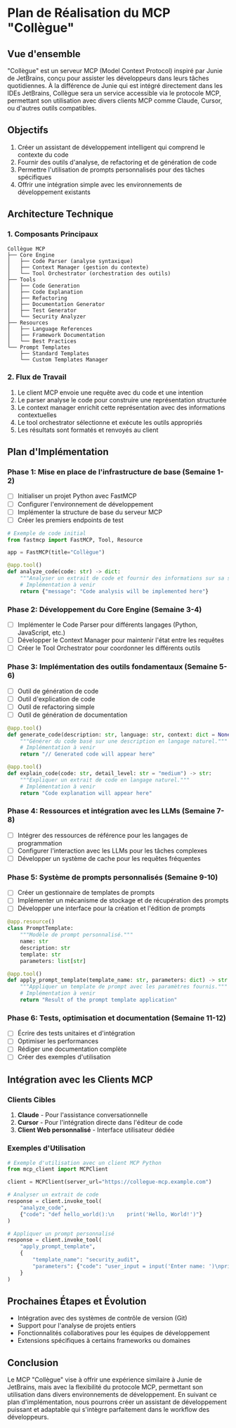 # Plan de Réalisation du MCP "Collègue"

## Vue d'ensemble

"Collègue" est un serveur MCP (Model Context Protocol) inspiré par Junie de JetBrains, conçu pour assister les développeurs dans leurs tâches quotidiennes. À la différence de Junie qui est intégré directement dans les IDEs JetBrains, Collègue sera un service accessible via le protocole MCP, permettant son utilisation avec divers clients MCP comme Claude, Cursor, ou d'autres outils compatibles.

## Objectifs

1. Créer un assistant de développement intelligent qui comprend le contexte du code
2. Fournir des outils d'analyse, de refactoring et de génération de code
3. Permettre l'utilisation de prompts personnalisés pour des tâches spécifiques
4. Offrir une intégration simple avec les environnements de développement existants

## Architecture Technique

### 1. Composants Principaux

```
Collègue MCP
├── Core Engine
│   ├── Code Parser (analyse syntaxique)
│   ├── Context Manager (gestion du contexte)
│   └── Tool Orchestrator (orchestration des outils)
├── Tools
│   ├── Code Generation
│   ├── Code Explanation
│   ├── Refactoring
│   ├── Documentation Generator
│   ├── Test Generator
│   └── Security Analyzer
├── Resources
│   ├── Language References
│   ├── Framework Documentation
│   └── Best Practices
└── Prompt Templates
    ├── Standard Templates
    └── Custom Templates Manager
```

### 2. Flux de Travail

1. Le client MCP envoie une requête avec du code et une intention
2. Le parser analyse le code pour construire une représentation structurée
3. Le context manager enrichit cette représentation avec des informations contextuelles
4. Le tool orchestrator sélectionne et exécute les outils appropriés
5. Les résultats sont formatés et renvoyés au client

## Plan d'Implémentation

### Phase 1: Mise en place de l'infrastructure de base (Semaine 1-2)

- [ ] Initialiser un projet Python avec FastMCP
- [ ] Configurer l'environnement de développement
- [ ] Implémenter la structure de base du serveur MCP
- [ ] Créer les premiers endpoints de test

```python
# Exemple de code initial
from fastmcp import FastMCP, Tool, Resource

app = FastMCP(title="Collègue")

@app.tool()
def analyze_code(code: str) -> dict:
    """Analyser un extrait de code et fournir des informations sur sa structure."""
    # Implémentation à venir
    return {"message": "Code analysis will be implemented here"}
```

### Phase 2: Développement du Core Engine (Semaine 3-4)

- [ ] Implémenter le Code Parser pour différents langages (Python, JavaScript, etc.)
- [ ] Développer le Context Manager pour maintenir l'état entre les requêtes
- [ ] Créer le Tool Orchestrator pour coordonner les différents outils

### Phase 3: Implémentation des outils fondamentaux (Semaine 5-6)

- [ ] Outil de génération de code
- [ ] Outil d'explication de code
- [ ] Outil de refactoring simple
- [ ] Outil de génération de documentation

```python
@app.tool()
def generate_code(description: str, language: str, context: dict = None) -> str:
    """Générer du code basé sur une description en langage naturel."""
    # Implémentation à venir
    return "// Generated code will appear here"

@app.tool()
def explain_code(code: str, detail_level: str = "medium") -> str:
    """Expliquer un extrait de code en langage naturel."""
    # Implémentation à venir
    return "Code explanation will appear here"
```

### Phase 4: Ressources et intégration avec les LLMs (Semaine 7-8)

- [ ] Intégrer des ressources de référence pour les langages de programmation
- [ ] Configurer l'interaction avec les LLMs pour les tâches complexes
- [ ] Développer un système de cache pour les requêtes fréquentes

### Phase 5: Système de prompts personnalisés (Semaine 9-10)

- [ ] Créer un gestionnaire de templates de prompts
- [ ] Implémenter un mécanisme de stockage et de récupération des prompts
- [ ] Développer une interface pour la création et l'édition de prompts

```python
@app.resource()
class PromptTemplate:
    """Modèle de prompt personnalisé."""
    name: str
    description: str
    template: str
    parameters: list[str]

@app.tool()
def apply_prompt_template(template_name: str, parameters: dict) -> str:
    """Appliquer un template de prompt avec les paramètres fournis."""
    # Implémentation à venir
    return "Result of the prompt template application"
```

### Phase 6: Tests, optimisation et documentation (Semaine 11-12)

- [ ] Écrire des tests unitaires et d'intégration
- [ ] Optimiser les performances
- [ ] Rédiger une documentation complète
- [ ] Créer des exemples d'utilisation

## Intégration avec les Clients MCP

### Clients Cibles

1. **Claude** - Pour l'assistance conversationnelle
2. **Cursor** - Pour l'intégration directe dans l'éditeur de code
3. **Client Web personnalisé** - Interface utilisateur dédiée

### Exemples d'Utilisation

```python
# Exemple d'utilisation avec un client MCP Python
from mcp_client import MCPClient

client = MCPClient(server_url="https://collegue-mcp.example.com")

# Analyser un extrait de code
response = client.invoke_tool(
    "analyze_code",
    {"code": "def hello_world():\n    print('Hello, World!')"}
)

# Appliquer un prompt personnalisé
response = client.invoke_tool(
    "apply_prompt_template",
    {
        "template_name": "security_audit",
        "parameters": {"code": "user_input = input('Enter name: ')\nprint(f'Hello {user_input}')"}
    }
)
```

## Prochaines Étapes et Évolution

- Intégration avec des systèmes de contrôle de version (Git)
- Support pour l'analyse de projets entiers
- Fonctionnalités collaboratives pour les équipes de développement
- Extensions spécifiques à certains frameworks ou domaines

## Conclusion

Le MCP "Collègue" vise à offrir une expérience similaire à Junie de JetBrains, mais avec la flexibilité du protocole MCP, permettant son utilisation dans divers environnements de développement. En suivant ce plan d'implémentation, nous pourrons créer un assistant de développement puissant et adaptable qui s'intègre parfaitement dans le workflow des développeurs.
